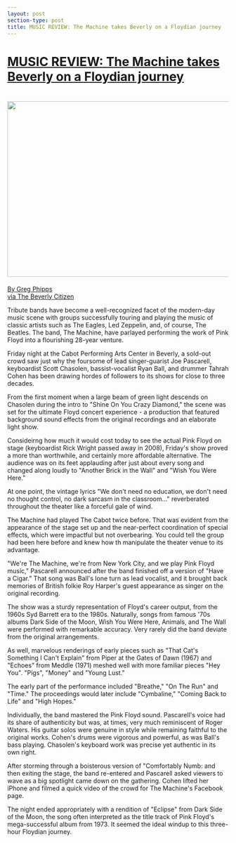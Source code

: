 ```yaml
---
layout: post
section-type: post
title: MUSIC REVIEW: The Machine takes Beverly on a Floydian journey
---
```


<h1><a href="http://beverly.wickedlocal.com/news/20180226/music-review-machine-takes-beverly-on-floydian-journey">MUSIC REVIEW: The Machine takes Beverly on a Floydian journey</a></h1>

<h1><img alt="" src="http://beverly.wickedlocal.com/news/20180226/music-review-machine-takes-beverly-on-floydian-journey" /><img alt="" src="https://i.imgur.com/E2sZOjp.jpg" style="height:400px; width:600px" /></h1>

<p><a href="http://beverly.wickedlocal.com/news/20180226/music-review-machine-takes-beverly-on-floydian-journey">By Greg Phipps<br />
via The Beverly Citizen</a></p>

<p>Tribute bands have become a well-recognized facet of the modern-day music scene with groups successfully touring and playing the music of classic artists such as The Eagles, Led Zeppelin, and, of course, The Beatles. The band, The Machine, have parlayed performing the work of Pink Floyd into a flourishing 28-year venture.&nbsp;</p>

<p>Friday night at the Cabot Performing Arts Center in Beverly, a sold-out crowd saw just why the foursome of lead singer-guarist Joe Pascarell, keyboardist Scott Chasolen, bassist-vocalist Ryan Ball, and drummer Tahrah Cohen has been drawing hordes of followers to its shows for close to three decades.&nbsp;</p>

<p>From the first moment when a large beam of green light descends on Chasolen during the intro to "Shine On You Crazy Diamond," the scene was set for the ultimate Floyd concert experience - a production that featured background sound effects from the original recordings and an elaborate light show.&nbsp;</p>

<p>Consideirng how much it would cost today to see the actual Pink Floyd on stage (keyboardist Rick Wright passed away in 2008), Friday's show proved a more than worthwhile, and certainly more affordable alternative. The audience was on its feet applauding after just about every song and changed along loudly to "Another Brick in the Wall" and "Wish You Were Here."</p>

<p>At one point, the vintage lyrics "We don't need no education, we don't need no thought control, no dark sarcasm in the classroom..." reverberated throughout the theater like a forceful gale of wind.</p>

<p>The Machine had played The Cabot twice before. That was evident from the appearance of the stage set up and the near-perfect coordination of special effects, which were impactful but not overbearing. You could tell the group had been here before and knew how th manipulate the theater venue to its advantage.&nbsp;</p>

<p>"We're The Machine, we're from New York City, and we play Pink Floyd music," Pascarell announced after the band finished off a version of "Have a Cigar." That song was Ball's lone turn as lead vocalist, and it brought back memories of British folkie Roy Harper's guest appearance as singer on the original recording.&nbsp;</p>

<p>The show was a sturdy representation of Floyd's career output, from the 1960s Syd Barrett era to the 1980s. Naturally, songs from famous '70s albums Dark Side of the Moon, Wish You Were Here, Animals, and The Wall were performed with remarkable accuracy. Very rarely did the band deviate from the original arrangements.&nbsp;</p>

<p>As well, marvelous renderings of early pieces such as "That Cat's Something I Can't Explain" from Piper at the Gates of Dawn (1967) and "Echoes" from Meddle (1971) meshed well with more familiar pieces "Hey You". "Pigs", "Money" and "Young Lust."</p>

<p>The early part of the performance included "Breathe," "On The Run" and "Time." The proceedings would later include "Cymbaline," "Coming Back to Life" and "High Hopes."</p>

<p>Individually, the band mastered the Pink Floyd sound. Pascarell's voice had its share of authenticity but was, at times, very much reminiscent of Roger Waters. His guitar solos were genuine in style while remaining faithful to the original works. Cohen's drums were vigorous and powerful, as was Ball's bass playing. Chasolen's keyboard work was precise yet authentic in its own right.&nbsp;</p>

<p>After storming through a boisterous version of "Comfortably Numb: and then exiting the stage, the band re-entered and Pascarell asked viewers to wave as a big spotlight came down on the gathering. Cohen lifted her iPhone and filmed a quick video of the crowd for The Machine's Facebook page.&nbsp;</p>

<p>The night ended appropriately with a rendition of "Eclipse" from Dark Side of the Moon, the song often interpreted as the title track of Pink Floyd's mega-successful album from 1973. It seemed the ideal windup to this three-hour Floydian journey.&nbsp;</p>
